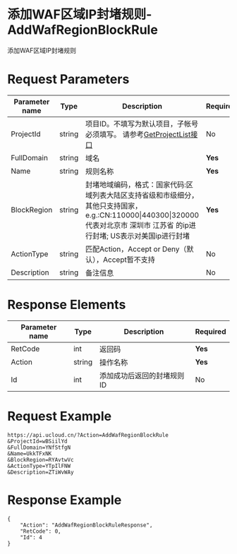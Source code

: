 # 添加WAF区域IP封堵规则-AddWafRegionBlockRule

添加WAF区域IP封堵规则

# Request Parameters
|Parameter name|Type|Description|Required|
|---|---|---|---|
|ProjectId|string|项目ID。不填写为默认项目，子帐号必须填写。 请参考[GetProjectList接口](api/summary/get_project_list)|No|
|FullDomain|string|域名|**Yes**|
|Name|string|规则名称|**Yes**|
|BlockRegion|string|封堵地域编码，格式：国家代码:区域列表大陆区支持省级和市级细分，其他只支持国家，e.g.:CN:110000\|440300\|320000代表对北京市 深圳市 江苏省 的ip进行封堵; US表示对美国ip进行封堵|**Yes**|
|ActionType|string|匹配Action，Accept or Deny（默认），Accept暂不支持|No|
|Description|string|备注信息|No|

# Response Elements
|Parameter name|Type|Description|Required|
|---|---|---|---|
|RetCode|int|返回码|**Yes**|
|Action|string|操作名称|**Yes**|
|Id|int|添加成功后返回的封堵规则ID|No|

# Request Example
```
https://api.ucloud.cn/?Action=AddWafRegionBlockRule
&ProjectId=wBSiilYd
&FullDomain=YNfStfgN
&Name=UkkTFxNK
&BlockRegion=RYAvtwVc
&ActionType=YTpIlFNW
&Description=ZTiWvWAy
```

# Response Example
```
{
    "Action": "AddWafRegionBlockRuleResponse", 
    "RetCode": 0, 
    "Id": 4
}
```

